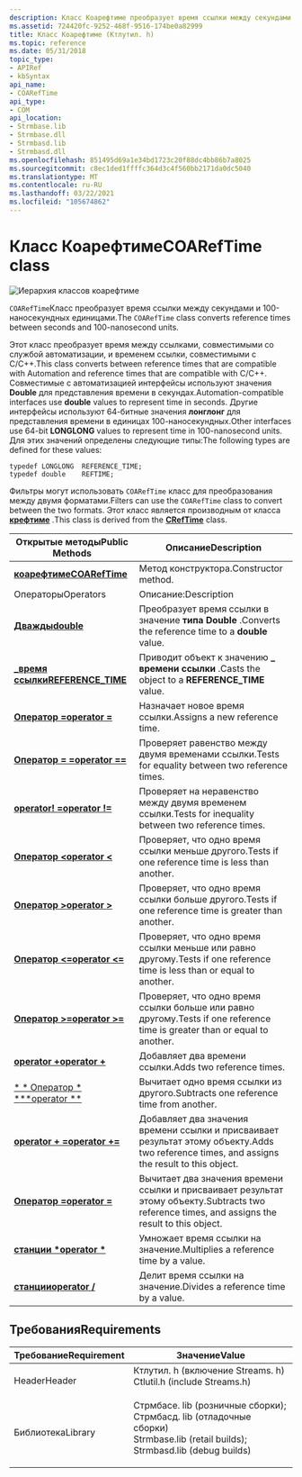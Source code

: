 ```yaml
---
description: Класс Коарефтиме преобразует время ссылки между секундами и 100-наносекундных единицами.
ms.assetid: 724420fc-9252-468f-9516-174be0a82999
title: Класс Коарефтиме (Ктлутил. h)
ms.topic: reference
ms.date: 05/31/2018
topic_type:
- APIRef
- kbSyntax
api_name:
- COARefTime
api_type:
- COM
api_location:
- Strmbase.lib
- Strmbase.dll
- Strmbasd.lib
- Strmbasd.dll
ms.openlocfilehash: 851495d69a1e34bd1723c20f88dc4bb86b7a8025
ms.sourcegitcommit: c8ec1ded1ffffc364d3c4f560bb2171da0dc5040
ms.translationtype: MT
ms.contentlocale: ru-RU
ms.lasthandoff: 03/22/2021
ms.locfileid: "105674862"
---
```

# <a name="coareftime-class"></a><span data-ttu-id="5173a-103">Класс Коарефтиме</span><span class="sxs-lookup"><span data-stu-id="5173a-103">COARefTime class</span></span>

![Иерархия классов коарефтиме](images/cutil05.png)

<span data-ttu-id="5173a-105">`COARefTime`Класс преобразует время ссылки между секундами и 100-наносекундных единицами.</span><span class="sxs-lookup"><span data-stu-id="5173a-105">The `COARefTime` class converts reference times between seconds and 100-nanosecond units.</span></span>

<span data-ttu-id="5173a-106">Этот класс преобразует время между ссылками, совместимыми со службой автоматизации, и временем ссылки, совместимыми с C/C++.</span><span class="sxs-lookup"><span data-stu-id="5173a-106">This class converts between reference times that are compatible with Automation and reference times that are compatible with C/C++.</span></span> <span data-ttu-id="5173a-107">Совместимые с автоматизацией интерфейсы используют значения **Double** для представления времени в секундах.</span><span class="sxs-lookup"><span data-stu-id="5173a-107">Automation-compatible interfaces use **double** values to represent time in seconds.</span></span> <span data-ttu-id="5173a-108">Другие интерфейсы используют 64-битные значения **лонглонг** для представления времени в единицах 100-наносекундных.</span><span class="sxs-lookup"><span data-stu-id="5173a-108">Other interfaces use 64-bit **LONGLONG** values to represent time in 100-nanosecond units.</span></span> <span data-ttu-id="5173a-109">Для этих значений определены следующие типы:</span><span class="sxs-lookup"><span data-stu-id="5173a-109">The following types are defined for these values:</span></span>

``` syntax
typedef LONGLONG  REFERENCE_TIME;
typedef double    REFTIME;
```

<span data-ttu-id="5173a-110">Фильтры могут использовать `COARefTime` класс для преобразования между двумя форматами.</span><span class="sxs-lookup"><span data-stu-id="5173a-110">Filters can use the `COARefTime` class to convert between the two formats.</span></span> <span data-ttu-id="5173a-111">Этот класс является производным от класса [**крефтиме**](creftime.md) .</span><span class="sxs-lookup"><span data-stu-id="5173a-111">This class is derived from the [**CRefTime**](creftime.md) class.</span></span>



| <span data-ttu-id="5173a-112">Открытые методы</span><span class="sxs-lookup"><span data-stu-id="5173a-112">Public Methods</span></span>                                          | <span data-ttu-id="5173a-113">Описание</span><span class="sxs-lookup"><span data-stu-id="5173a-113">Description</span></span>                                                           |
|---------------------------------------------------------|-----------------------------------------------------------------------|
| [<span data-ttu-id="5173a-114">**коарефтиме**</span><span class="sxs-lookup"><span data-stu-id="5173a-114">**COARefTime**</span></span>](coareftime-coareftime.md)             | <span data-ttu-id="5173a-115">Метод конструктора.</span><span class="sxs-lookup"><span data-stu-id="5173a-115">Constructor method.</span></span>                                                   |
| <span data-ttu-id="5173a-116">Операторы</span><span class="sxs-lookup"><span data-stu-id="5173a-116">Operators</span></span>                                               | <span data-ttu-id="5173a-117">Описание:</span><span class="sxs-lookup"><span data-stu-id="5173a-117">Description</span></span>                                                           |
| [<span data-ttu-id="5173a-118">**Дважды**</span><span class="sxs-lookup"><span data-stu-id="5173a-118">**double**</span></span>](coareftime-double.md)                     | <span data-ttu-id="5173a-119">Преобразует время ссылки в значение **типа Double** .</span><span class="sxs-lookup"><span data-stu-id="5173a-119">Converts the reference time to a **double** value.</span></span>                    |
| [<span data-ttu-id="5173a-120">**\_время ссылки**</span><span class="sxs-lookup"><span data-stu-id="5173a-120">**REFERENCE\_TIME**</span></span>](coareftime-reference-time.md)    | <span data-ttu-id="5173a-121">Приводит объект к значению **\_ времени ссылки** .</span><span class="sxs-lookup"><span data-stu-id="5173a-121">Casts the object to a **REFERENCE\_TIME** value.</span></span>                      |
| [<span data-ttu-id="5173a-122">**Оператор =**</span><span class="sxs-lookup"><span data-stu-id="5173a-122">**operator =**</span></span>](coareftime-operator-assign.md)        | <span data-ttu-id="5173a-123">Назначает новое время ссылки.</span><span class="sxs-lookup"><span data-stu-id="5173a-123">Assigns a new reference time.</span></span>                                         |
| [<span data-ttu-id="5173a-124">**Оператор = =**</span><span class="sxs-lookup"><span data-stu-id="5173a-124">**operator ==**</span></span>](coareftime-operator-eq.md)           | <span data-ttu-id="5173a-125">Проверяет равенство между двумя временами ссылки.</span><span class="sxs-lookup"><span data-stu-id="5173a-125">Tests for equality between two reference times.</span></span>                       |
| [<span data-ttu-id="5173a-126">**operator! =**</span><span class="sxs-lookup"><span data-stu-id="5173a-126">**operator !=**</span></span>](cmediatype-operator-neq.md)          | <span data-ttu-id="5173a-127">Проверяет на неравенство между двумя временем ссылки.</span><span class="sxs-lookup"><span data-stu-id="5173a-127">Tests for inequality between two reference times.</span></span>                     |
| [<span data-ttu-id="5173a-128">**Оператор <**</span><span class="sxs-lookup"><span data-stu-id="5173a-128">**operator <**</span></span>](coareftime-operator-lt.md)         | <span data-ttu-id="5173a-129">Проверяет, что одно время ссылки меньше другого.</span><span class="sxs-lookup"><span data-stu-id="5173a-129">Tests if one reference time is less than another.</span></span>                     |
| [<span data-ttu-id="5173a-130">**Оператор >**</span><span class="sxs-lookup"><span data-stu-id="5173a-130">**operator >**</span></span>](coareftime-operator-gt.md)         | <span data-ttu-id="5173a-131">Проверяет, что одно время ссылки больше другого.</span><span class="sxs-lookup"><span data-stu-id="5173a-131">Tests if one reference time is greater than another.</span></span>                  |
| [<span data-ttu-id="5173a-132">**Оператор <=**</span><span class="sxs-lookup"><span data-stu-id="5173a-132">**operator <=**</span></span>](coareftime-operator-lteq.md)      | <span data-ttu-id="5173a-133">Проверяет, что одно время ссылки меньше или равно другому.</span><span class="sxs-lookup"><span data-stu-id="5173a-133">Tests if one reference time is less than or equal to another.</span></span>         |
| [<span data-ttu-id="5173a-134">**Оператор >=**</span><span class="sxs-lookup"><span data-stu-id="5173a-134">**operator >=**</span></span>](coareftime-operator-gteq.md)      | <span data-ttu-id="5173a-135">Проверяет, что одно время ссылки больше или равно другому.</span><span class="sxs-lookup"><span data-stu-id="5173a-135">Tests if one reference time is greater than or equal to another.</span></span>      |
| [<span data-ttu-id="5173a-136">**operator +**</span><span class="sxs-lookup"><span data-stu-id="5173a-136">**operator +**</span></span>](coareftime-operator-plus.md)          | <span data-ttu-id="5173a-137">Добавляет два времени ссылки.</span><span class="sxs-lookup"><span data-stu-id="5173a-137">Adds two reference times.</span></span>                                             |
| [<span data-ttu-id="5173a-138">\* \* Оператор \* \*</span><span class="sxs-lookup"><span data-stu-id="5173a-138">\*\*operator  \*\*</span></span>](coareftime-operator-minus.md)         | <span data-ttu-id="5173a-139">Вычитает одно время ссылки из другого.</span><span class="sxs-lookup"><span data-stu-id="5173a-139">Subtracts one reference time from another.</span></span>                            |
| [<span data-ttu-id="5173a-140">**operator + =**</span><span class="sxs-lookup"><span data-stu-id="5173a-140">**operator +=**</span></span>](coareftime-operator-plus-assign.md)  | <span data-ttu-id="5173a-141">Добавляет два значения времени ссылки и присваивает результат этому объекту.</span><span class="sxs-lookup"><span data-stu-id="5173a-141">Adds two reference times, and assigns the result to this object.</span></span>      |
| [<span data-ttu-id="5173a-142">**Оператор =**</span><span class="sxs-lookup"><span data-stu-id="5173a-142">**operator  =**</span></span>](coareftime-operator-minus-assign.md) | <span data-ttu-id="5173a-143">Вычитает два значения времени ссылки и присваивает результат этому объекту.</span><span class="sxs-lookup"><span data-stu-id="5173a-143">Subtracts two reference times, and assigns the result to this object.</span></span> |
| [<span data-ttu-id="5173a-144">**станции \***</span><span class="sxs-lookup"><span data-stu-id="5173a-144">**operator \***</span></span>](coareftime-operator-mult.md)         | <span data-ttu-id="5173a-145">Умножает время ссылки на значение.</span><span class="sxs-lookup"><span data-stu-id="5173a-145">Multiplies a reference time by a value.</span></span>                               |
| [<span data-ttu-id="5173a-146">**станции**</span><span class="sxs-lookup"><span data-stu-id="5173a-146">**operator /**</span></span>](coareftime-operator-div.md)           | <span data-ttu-id="5173a-147">Делит время ссылки на значение.</span><span class="sxs-lookup"><span data-stu-id="5173a-147">Divides a reference time by a value.</span></span>                                  |



 

## <a name="requirements"></a><span data-ttu-id="5173a-148">Требования</span><span class="sxs-lookup"><span data-stu-id="5173a-148">Requirements</span></span>



| <span data-ttu-id="5173a-149">Требование</span><span class="sxs-lookup"><span data-stu-id="5173a-149">Requirement</span></span> | <span data-ttu-id="5173a-150">Значение</span><span class="sxs-lookup"><span data-stu-id="5173a-150">Value</span></span> |
|--------------------|--------------------------------------------------------------------------------------------------------------------------------------------------------------------------------------------|
| <span data-ttu-id="5173a-151">Header</span><span class="sxs-lookup"><span data-stu-id="5173a-151">Header</span></span><br/>  | <dl> <span data-ttu-id="5173a-152"><dt>Ктлутил. h (включение Streams. h)</dt></span><span class="sxs-lookup"><span data-stu-id="5173a-152"><dt>Ctlutil.h (include Streams.h)</dt></span></span> </dl>                                                                                   |
| <span data-ttu-id="5173a-153">Библиотека</span><span class="sxs-lookup"><span data-stu-id="5173a-153">Library</span></span><br/> | <dl> <span data-ttu-id="5173a-154"><dt>Стрмбасе. lib (розничные сборки); </dt> <dt>Стрмбасд. lib (отладочные сборки)</dt></span><span class="sxs-lookup"><span data-stu-id="5173a-154"><dt>Strmbase.lib (retail builds); </dt> <dt>Strmbasd.lib (debug builds)</dt></span></span> </dl> |



 

 





